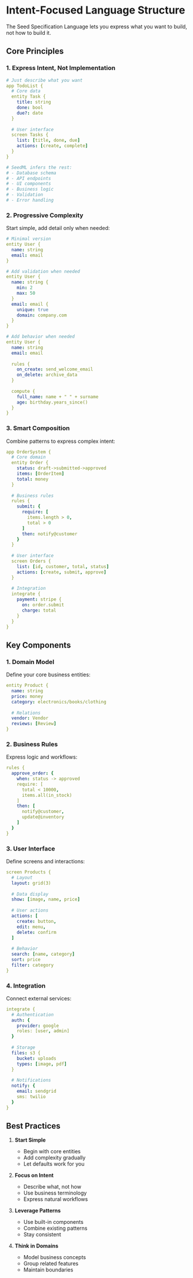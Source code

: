# Intent-Focused Language Structure

The Seed Specification Language lets you express what you want to build, not how to build it.

## Core Principles

### 1. Express Intent, Not Implementation

```yaml
# Just describe what you want
app TodoList {
  # Core data
  entity Task {
    title: string
    done: bool
    due?: date
  }
  
  # User interface
  screen Tasks {
    list: [title, done, due]
    actions: [create, complete]
  }
}

# SeedML infers the rest:
# - Database schema
# - API endpoints
# - UI components
# - Business logic
# - Validation
# - Error handling
```

### 2. Progressive Complexity

Start simple, add detail only when needed:

```yaml
# Minimal version
entity User {
  name: string
  email: email
}

# Add validation when needed
entity User {
  name: string {
    min: 2
    max: 50
  }
  email: email {
    unique: true
    domain: company.com
  }
}

# Add behavior when needed
entity User {
  name: string
  email: email
  
  rules {
    on_create: send_welcome_email
    on_delete: archive_data
  }
  
  compute {
    full_name: name + " " + surname
    age: birthday.years_since()
  }
}
```

### 3. Smart Composition

Combine patterns to express complex intent:

```yaml
app OrderSystem {
  # Core domain
  entity Order {
    status: draft->submitted->approved
    items: [OrderItem]
    total: money
  }
  
  # Business rules
  rules {
    submit: {
      require: [
        items.length > 0,
        total > 0
      ]
      then: notify@customer
    }
  }
  
  # User interface
  screen Orders {
    list: [id, customer, total, status]
    actions: [create, submit, approve]
  }
  
  # Integration
  integrate {
    payment: stripe {
      on: order.submit
      charge: total
    }
  }
}
```

## Key Components

### 1. Domain Model
Define your core business entities:

```yaml
entity Product {
  name: string
  price: money
  category: electronics/books/clothing
  
  # Relations
  vendor: Vendor
  reviews: [Review]
}
```

### 2. Business Rules
Express logic and workflows:

```yaml
rules {
  approve_order: {
    when: status -> approved
    require: [
      total < 10000,
      items.all(in_stock)
    ]
    then: [
      notify@customer,
      update@inventory
    ]
  }
}
```

### 3. User Interface
Define screens and interactions:

```yaml
screen Products {
  # Layout
  layout: grid(3)
  
  # Data display
  show: [image, name, price]
  
  # User actions
  actions: [
    create: button,
    edit: menu,
    delete: confirm
  ]
  
  # Behavior
  search: [name, category]
  sort: price
  filter: category
}
```

### 4. Integration
Connect external services:

```yaml
integrate {
  # Authentication
  auth: {
    provider: google
    roles: [user, admin]
  }
  
  # Storage
  files: s3 {
    bucket: uploads
    types: [image, pdf]
  }
  
  # Notifications
  notify: {
    email: sendgrid
    sms: twilio
  }
}
```

## Best Practices

1. **Start Simple**
   - Begin with core entities
   - Add complexity gradually
   - Let defaults work for you

2. **Focus on Intent**
   - Describe what, not how
   - Use business terminology
   - Express natural workflows

3. **Leverage Patterns**
   - Use built-in components
   - Combine existing patterns
   - Stay consistent

4. **Think in Domains**
   - Model business concepts
   - Group related features
   - Maintain boundaries
